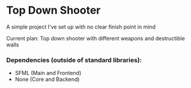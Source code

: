 # Top Down Shooter
A simple project I've set up with no clear finish point in mind 

Current plan: Top down shooter with different weapons and destructible walls

### Dependencies (outside of standard libraries):
* SFML (Main and Frontend)
* None (Core and Backend)